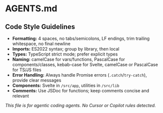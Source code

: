 # AGENTS.md

## Code Style Guidelines
- **Formatting:** 4 spaces, no tabs/semicolons, LF endings, trim trailing whitespace, no final newline
- **Imports:** ES2022 syntax; group by library, then local
- **Types:** TypeScript strict mode; prefer explicit types
- **Naming:** camelCase for vars/functions, PascalCase for components/classes, kebab-case for Svelte, camelCase or PascalCase for TS/JS files
- **Error Handling:** Always handle Promise errors (`.catch`/`try-catch`), provide clear messages
- **Components:** Svelte in `/src/app`, utilities in `/src/lib`
- **Comments:** Use JSDoc for functions; keep comments concise and relevant

_This file is for agentic coding agents. No Cursor or Copilot rules detected._
